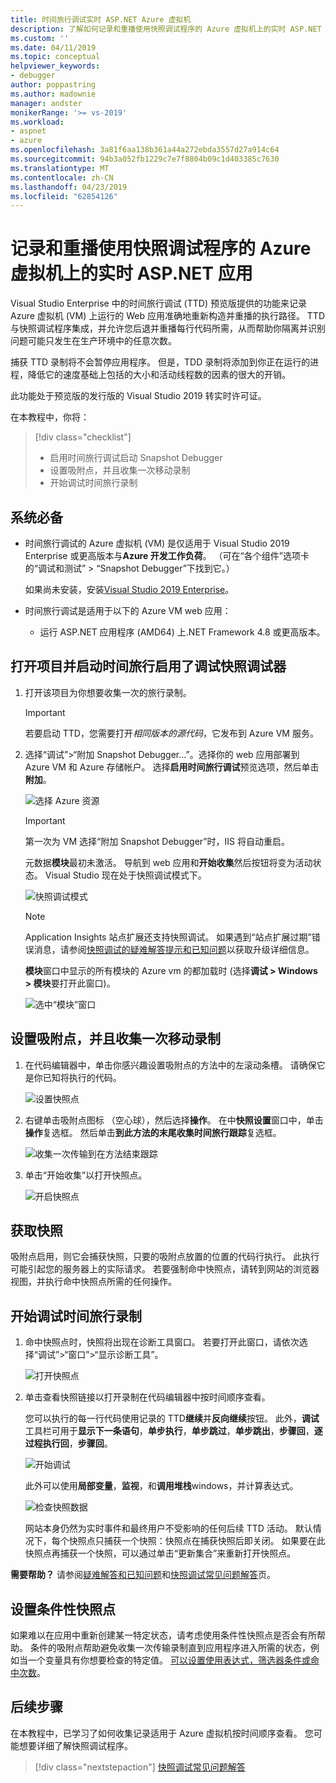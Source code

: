 ```yaml
---
title: 时间旅行调试实时 ASP.NET Azure 虚拟机
description: 了解如何记录和重播使用快照调试程序的 Azure 虚拟机上的实时 ASP.NET 应用。
ms.custom: ''
ms.date: 04/11/2019
ms.topic: conceptual
helpviewer_keywords:
- debugger
author: poppastring
ms.author: madownie
manager: andster
monikerRange: '>= vs-2019'
ms.workload:
- aspnet
- azure
ms.openlocfilehash: 3a81f6aa138b361a44a272ebda3557d27a914c64
ms.sourcegitcommit: 94b3a052fb1229c7e7f8804b09c1d403385c7630
ms.translationtype: MT
ms.contentlocale: zh-CN
ms.lasthandoff: 04/23/2019
ms.locfileid: "62854126"
---
```

# <a name="record-and-replay-live-aspnet-apps-on-azure-virtual-machines-using-the-snapshot-debugger"></a>记录和重播使用快照调试程序的 Azure 虚拟机上的实时 ASP.NET 应用

Visual Studio Enterprise 中的时间旅行调试 (TTD) 预览版提供的功能来记录 Azure 虚拟机 (VM) 上运行的 Web 应用准确地重新构造并重播的执行路径。 TTD 与快照调试程序集成，并允许您后退并重播每行代码所需，从而帮助你隔离并识别问题可能只发生在生产环境中的任意次数。

捕获 TTD 录制将不会暂停应用程序。 但是，TDD 录制将添加到你正在运行的进程，降低它的速度基础上包括的大小和活动线程数的因素的很大的开销。

此功能处于预览版的发行版的 Visual Studio 2019 转实时许可证。

在本教程中，你将：

> [!div class="checklist"]
> * 启用时间旅行调试启动 Snapshot Debugger
> * 设置吸附点，并且收集一次移动录制
> * 开始调试时间旅行录制

## <a name="prerequisites"></a>系统必备

* 时间旅行调试的 Azure 虚拟机 (VM) 是仅适用于 Visual Studio 2019 Enterprise 或更高版本与**Azure 开发工作负荷**。 （可在“各个组件”选项卡的“调试和测试” > “Snapshot Debugger”下找到它。）

    如果尚未安装，安装[Visual Studio 2019 Enterprise](https://visualstudio.microsoft.com/vs/)。

* 时间旅行调试是适用于以下的 Azure VM web 应用：
  * 运行 ASP.NET 应用程序 (AMD64) 上.NET Framework 4.8 或更高版本。

## <a name="open-your-project-and-start-the-snapshot-debugger-with-time-travel-debugging-enabled"></a>打开项目并启动时间旅行启用了调试快照调试器

1. 打开该项目为你想要收集一次的旅行录制。

    > [!IMPORTANT]
    > 若要启动 TTD，您需要打开*相同版本的源代码*，它发布到 Azure VM 服务。

1. 选择“调试”>“附加 Snapshot Debugger...”。选择你的 web 应用部署到 Azure VM 和 Azure 存储帐户。 选择**启用时间旅行调试**预览选项，然后单击**附加**。

      ![选择 Azure 资源](../debugger/media/time-travel-debugging-select-azure-resource-vm.png)

    > [!IMPORTANT]
    > 第一次为 VM 选择“附加 Snapshot Debugger”时，IIS 将自动重启。

    元数据**模块**最初未激活。 导航到 web 应用和**开始收集**然后按钮将变为活动状态。 Visual Studio 现在处于快照调试模式下。

   ![快照调试模式](../debugger/media/snapshot-message.png)

    > [!NOTE]
    > Application Insights 站点扩展还支持快照调试。 如果遇到“站点扩展过期”错误消息，请参阅[快照调试的疑难解答提示和已知问题](../debugger/debug-live-azure-apps-troubleshooting.md)以获取升级详细信息。

   **模块**窗口中显示的所有模块的 Azure vm 的都加载时 (选择**调试 > Windows > 模块**要打开此窗口)。

   ![选中“模块”窗口](../debugger/media/snapshot-modules.png)

## <a name="set-a-snappoint-and-collect-a-time-travel-recording"></a>设置吸附点，并且收集一次移动录制

1. 在代码编辑器中，单击你感兴趣设置吸附点的方法中的左滚动条槽。 请确保它是你已知将执行的代码。

   ![设置快照点](../debugger/media/time-travel-debugging-set-snappoint-settings.png)

1. 右键单击吸附点图标 （空心球），然后选择**操作**。 在中**快照设置**窗口中，单击**操作**复选框。 然后单击**到此方法的末尾收集时间旅行跟踪**复选框。

   ![收集一次传输到在方法结束跟踪](../debugger/media/time-travel-debugging-set-snappoint-action.png)

1. 单击“开始收集”以打开快照点。

   ![开启快照点](../debugger/media/snapshot-start-collection.png)

## <a name="take-a-snapshot"></a>获取快照

吸附点启用，则它会捕获快照，只要的吸附点放置的位置的代码行执行。 此执行可能引起您的服务器上的实际请求。 若要强制命中快照点，请转到网站的浏览器视图，并执行命中快照点所需的任何操作。

## <a name="start-debugging-a-time-travel-recording"></a>开始调试时间旅行录制

1. 命中快照点时，快照将出现在诊断工具窗口。 若要打开此窗口，请依次选择“调试”>“窗口”>“显示诊断工具”。

   ![打开快照点](../debugger/media/snapshot-diagsession-window.png)

1. 单击查看快照链接以打开录制在代码编辑器中按时间顺序查看。
  
   您可以执行的每一行代码使用记录的 TTD**继续**并**反向继续**按钮。 此外，**调试**工具栏可用于**显示下一条语句**，**单步执行**，**单步跳过**，**单步跳出**，**步骤回**，**逐过程执行回**，**步骤回**。

   ![开始调试](../debugger/media/time-travel-debugging-step-commands.png)

   此外可以使用**局部变量**，**监视**，和**调用堆栈**windows，并计算表达式。

   ![检查快照数据](../debugger/media/time-travel-debugging-start-debugging.png)

    网站本身仍然为实时事件和最终用户不受影响的任何后续 TTD 活动。 默认情况下，每个快照点只捕获一个快照：快照点在捕获快照后即关闭。 如果要在此快照点再捕获一个快照，可以通过单击“更新集合”来重新打开快照点。

**需要帮助？** 请参阅[疑难解答和已知问题](../debugger/debug-live-azure-apps-troubleshooting.md)和[快照调试常见问题解答](../debugger/debug-live-azure-apps-faq.md)页。

## <a name="set-a-conditional-snappoint"></a>设置条件性快照点

如果难以在应用中重新创建某一特定状态，请考虑使用条件性快照点是否会有所帮助。 条件的吸附点帮助避免收集一次传输录制直到应用程序进入所需的状态，例如当一个变量具有你想要检查的特定值。 [可以设置使用表达式，筛选器条件或命中次数](../debugger/debug-live-azure-apps-troubleshooting.md)。

## <a name="next-steps"></a>后续步骤

在本教程中，已学习了如何收集记录适用于 Azure 虚拟机按时间顺序查看。 您可能想要详细了解快照调试程序。

> [!div class="nextstepaction"]
> [快照调试常见问题解答](../debugger/debug-live-azure-apps-faq.md)